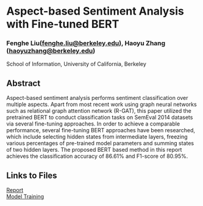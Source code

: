 # Aspect-based Sentiment Analysis with Fine-tuned BERT  

### Fenghe Liu(fenghe.liu@berkeley.edu), Haoyu Zhang (haoyuzhang@berkeley.edu)
School of Information, University of California, Berkeley


## Abstract

Aspect-based sentiment analysis performs sentiment classification over multiple aspects. Apart from most recent work using graph neural networks such as relational graph attention network (R-GAT), this paper utilized the pretrained BERT to conduct classification tasks on SemEval 2014 datasets via several fine-tuning approaches. In order to achieve a comparable performance, several fine-tuning BERT approaches have been researched, which include selecting hidden states from intermediate layers, freezing various percentages of pre-trained model parameters and summing states of two hidden layers. The proposed BERT based method in this report achieves the classification accuracy of 86.61% and F1-score of 80.95%. 


## Links to Files

[Report](Aspect-based%20Sentiment%20Analysis%20with%20Fine-tuned%20BERT.pdf)\
[Model Training](ABSA_BERT_frozen.ipynb)
